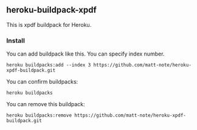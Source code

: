 ## heroku-buildpack-xpdf
This is xpdf buildpack for Heroku.

### Install
You can add buildpack like this. You can specify index number.
```
heroku buildpacks:add --index 3 https://github.com/matt-note/heroku-xpdf-buildpack.git
```

You can confirm buildpacks:
```
heroku buildpacks
```

You can remove this buildpack:
```
heroku buildpacks:remove https://github.com/matt-note/heroku-xpdf-buildpack.git
```
